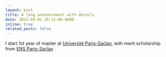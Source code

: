 ```yaml
---
layout: post
title: A long announcement with details
date: 2023-09-01 16:11:00-0400
inline: true
related_posts: false
---
```

I start 1st year of master at <a href='https://www.universite-paris-saclay.fr/en/'>Université Paris-Saclay</a>, with merit scholarship from <a href='https://ens-paris-saclay.fr/en'>ENS Paris-Saclay</a>
